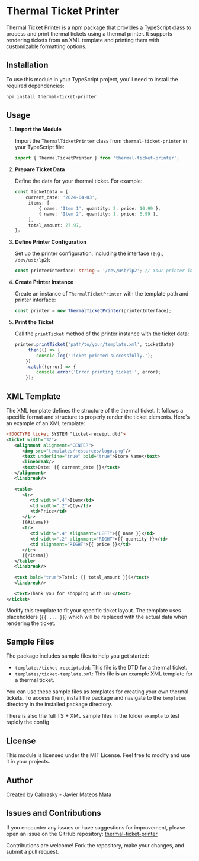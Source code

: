 # Thermal Ticket Printer

Thermal Ticket Printer is a npm package that provides a TypeScript class to process and print thermal tickets using a thermal printer. It supports rendering tickets from an XML template and printing them with customizable formatting options.

## Installation

To use this module in your TypeScript project, you'll need to install the required dependencies:

```bash
npm install thermal-ticket-printer
```

## Usage

1. **Import the Module**

   Import the `ThermalTicketPrinter` class from `thermal-ticket-printer` in your TypeScript file:

   ```typescript
   import { ThermalTicketPrinter } from 'thermal-ticket-printer';
   ```

2. **Prepare Ticket Data**

   Define the data for your thermal ticket. For example:

   ```typescript
   const ticketData = {
       current_date: '2024-04-03',
        items: [
            { name: 'Item 1', quantity: 2, price: 10.99 },
            { name: 'Item 2', quantity: 1, price: 5.99 },
        ],
        total_amount: 27.97,
   };
   ```

3. **Define Printer Configuration**

   Set up the printer configuration, including the interface (e.g., `/dev/usb/lp2`):

   ```typescript
   const printerInterface: string = '/dev/usb/lp2'; // Your printer interface
   ```

4. **Create Printer Instance**

   Create an instance of `ThermalTicketPrinter` with the template path and printer interface:

   ```typescript
   const printer = new ThermalTicketPrinter(printerInterface);
   ```

5. **Print the Ticket**

   Call the `printTicket` method of the printer instance with the ticket data:

   ```typescript
   printer.printTicket('path/to/your/template.xml', ticketData)
       .then(() => {
           console.log('Ticket printed successfully.');
       })
       .catch((error) => {
           console.error('Error printing ticket:', error);
       });
   ```

## XML Template

The XML template defines the structure of the thermal ticket. It follows a specific format and structure to properly render the ticket elements. Here's an example of an XML template:

```xml
<!DOCTYPE ticket SYSTEM "ticket-receipt.dtd">
<ticket width="32">
   <alignment alignment="CENTER">
      <img src="templates/resources/logo.png"/>
      <text underline="true" bold="true">Store Name</text>
      <linebreak/>
      <text>Date: {{ current_date }}</text>
   </alignment>
   <linebreak/>

   <table>
      <tr>
         <td width=".4">Item</td>
         <td width=".2">Qty</td>
         <td>Price</td>
      </tr>
      {{#items}}
      <tr>
         <td width=".4" alignment="LEFT">{{ name }}</td>
         <td width=".2" alignment="RIGHT">{{ quantity }}</td>
         <td alignment="RIGHT">{{ price }}</td>
      </tr>
      {{/items}}
   </table>
   <linebreak/>

   <text bold="true">Total: {{ total_amount }}€</text>
   <linebreak/>

   <text>Thank you for shopping with us!</text>
</ticket>
```

Modify this template to fit your specific ticket layout. The template uses placeholders (`{{ ... }}`) which will be replaced with the actual data when rendering the ticket.

## Sample Files

The package includes sample files to help you get started:

- `templates/ticket-receipt.dtd`: This file is the DTD for a thermal ticket.
- `templates/ticket-template.xml`: This file is an example XML template for a thermal ticket.

You can use these sample files as templates for creating your own thermal tickets. To access them, install the package and navigate to the `templates` directory in the installed package directory.

There is also the full TS + XML sample files in the folder `example` to test rapidly the config

## License

This module is licensed under the MIT License. Feel free to modify and use it in your projects.

## Author

Created by Cabrasky - Javier Mateos Mata

## Issues and Contributions

If you encounter any issues or have suggestions for improvement, please open an issue on the GitHub repository: [thermal-ticket-printer](https://github.com/cabrasky/thermal-ticket-printer)

Contributions are welcome! Fork the repository, make your changes, and submit a pull request.

